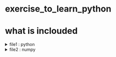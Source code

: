 # exercise_to_learn_python
# what is inclouded
<details>
<summary>
file1 : python
</summary>

base knowledge of loop and list is enough to solve them

[click to start](https://github.com/faridehmoteeyan/exercise_to_learn_python/tree/main/basic-phyton-exersise)

</details>
<details>
<summary>
file2 : numpy
</summary>

[click to start](https://github.com/faridehmoteeyan/exercise_to_learn_python/tree/main/numpy)

</details>
